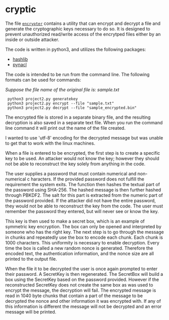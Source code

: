 # cryptic

The file [`encrypter`](https://github.com/natashamathur/cryptic/blob/master/encrypter.py) contains a utility that can encrypt and decrypt a file and generate the cryptographic keys necessary to do so. It is designed to prevent unauthorized read/write access of the encrytped files either by an inside or outside attacker. 

The code is written in python3, and utilizes the following packages:

* [hashlib](https://docs.python.org/2/library/hashlib.html)
* [pynacl](https://pynacl.readthedocs.io/en/stable/secret/)
        
The code is intended to be run from the command line. The following formats
can be used for commands:

*Suppose the file name of the original file is: sample.txt*

     python3 project2.py generatekey
     python3 project2.py encrypt --file "sample.txt"
     python3 project2.py decrypt --file "sample_encrypted.bin"
     
The encrypted file is stored in a separate binary file, and the resulting
decryption is also saved in a separate text file. When you run the command line
command it will print out the name of the file created.

I wanted to use 'utf-8' encoding for the decrypted message but was unable to get
that to work with the linux machines. 

When a file is entered to be encrypted, the first step is to create a specific
key to be used. An attacker would not know the key; however they should not be
able to reconstruct the key solely from anything in the code.

The user supplies a password that must contain numerical and non-numerical c
haracters. If the provided password does not fulfill the requirement the system
exits. The function then hashes the textual part of the password using
SHA-256. The hashed message is then further hashed through PBKDF2. The salt
for this part is extracted from the numeric part of the password provided.
If the attacker did not have the entire password, they would not be able to
reconstruct the key from the code. The user must remember the password they
entered, but will never see or know the key. 

This key is then used to make a secret box, which is an example of symmetric key
encryption. The box can only be opened and interpreted by someone who has the
right key. The next step is to go through the message in chunks and repeatedly
use the box to encode each chunk. Each chunk is 1000 characters. This uniformity
is necessary to enable decryption. Every time the box is called a new random
nonce is generated. Therefore the encoded text, the authentication information,
and the nonce size are all printed to the output file.

When the file it to be decrypted the user is once again prompted to enter
their password. A SecretKey is then regenerated. The SecretBox will build a box
using the SecretKey based on the password provided. However if the reconstructed
SecretKey does not create the same box as was used to encrypt the message,
the decryption will fail. The encrypted message is read in 1040 byte chunks
that contain a part of the message to be decrypted the nonce and other information
it was encrypted with. If any of this information is different the message
will not be decrypted and an error message will be printed. 
